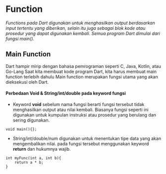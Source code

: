 # Function
*Functions pada Dart digunakan untuk menghasilkan output berdasarkan input tertentu yang diberikan, selain itu juga sebagai blok kode atau prosedur yang dapat digunakan kembali. Semua program Dart dimulai dari fungsi main().*

## Main Function
Dart hampir mirip dengan bahasa pemrograman seperti C, Java, Kotlin, atau Go-Lang Saat kita membuat kode program Dart, kita harus membuat main function terlebih dahulu Main function merupakan fungsi utama yang akan dieksekusi oleh Dart.

#### Perbedaan Void & String/int/double pada keyword fungsi
- Keyword **void** sebelum nama fungsi berarti fungsi tersebut tidak menghasilkan output atau nilai kembali. Biasanya fungsi seperti ini digunakan untuk kumpulan instruksi atau prosedur yang berulang dan sering digunakan.
```
void main(){};
```

- String/int/double/num digunakan untuk menentukan tipe data yang akan mengembalikan nilai. pada fungsi tersebut menggunakan keyword **return** dan hukumnya wajib.
```
int myFunc(int a, int b){
    return a * b;
}
```